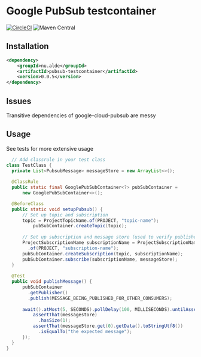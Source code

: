 # Google PubSub testcontainer
[![CircleCI](https://circleci.com/gh/alde/pubsub-testcontainer/tree/master.svg?style=svg)](https://circleci.com/gh/alde/pubsub-testcontainer/tree/master)
![Maven Central](https://img.shields.io/maven-central/v/nu.alde/pubsub-testcontainer.svg?style=flat-square)

## Installation

```xml
<dependency>
    <groupId>nu.alde</groupId>
    <artifactId>pubsub-testcontainer</artifactId>
    <version>0.0.5</version>
</dependency>
```

## Issues

Transitive dependencies of google-cloud-pubsub are messy
  
## Usage

See tests for more extensive usage

```java
  // Add classrule in your test class
class TestClass {
  private List<PubsubMessage> messageStore = new ArrayList<>();
  
  @ClassRule
  public static final GooglePubSubContainer<?> pubSubContainer =
      new GooglePubSubContainer<>();

  @BeforeClass
  public static void setupPubsub() {
      // Set up topic and subscription
      topic = ProjectTopicName.of(PROJECT, "topic-name");
          pubSubContainer.createTopic(topic);
    
      // Set up subscription and message store (used to verify published messages)
      ProjectSubscriptionName subscriptionName = ProjectSubscriptionName
        .of(PROJECT, "subscription-name");
      pubSubContainer.createSubscription(topic, subscriptionName);
      pubSubContainer.subscribe(subscriptionName, messageStore);
  }
  
  @Test
  public void publishMessage() {
      pubSubContainer
        .getPublisher()
        .publish(MESSAGE_BEING_PUBLISHED_FOR_OTHER_CONSUMERS);
      
      await().atMost(5, SECONDS).pollDelay(100, MILLISECONDS).untilAsserted(() -> {
          assertThat(messagestore)
            .hasSize(1);
          assertThat(messageStore.get(0).getData().toStringUtf8())
            .isEqualTo("the expected message");
      });
  }
}

```
